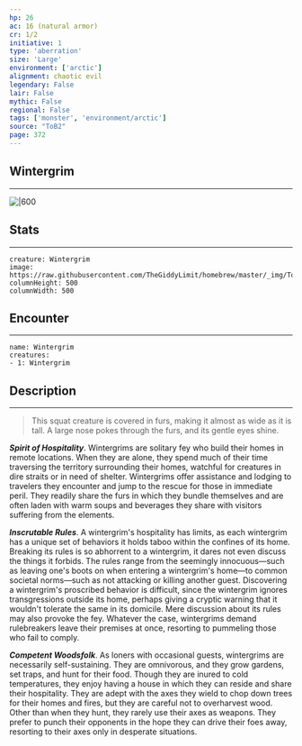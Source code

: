 ```yaml
---
hp: 26
ac: 16 (natural armor)
cr: 1/2
initiative: 1
type: 'aberration'    
size: 'Large'
environment: ['arctic']
alignment: chaotic evil
legendary: False
lair: False
mythic: False
regional: False
tags: ['monster', 'environment/arctic']
source: "ToB2"
page: 372
---
```


## Wintergrim
---

![|600](https://raw.githubusercontent.com/TheGiddyLimit/homebrew/master/_img/ToB2/creature/Wintergrim.webp)

## Stats
---

```statblock
creature: Wintergrim
image: https://raw.githubusercontent.com/TheGiddyLimit/homebrew/master/_img/ToB2/creature/token/Wintergrim%20%28Token%29.png
columnHeight: 500
columnWidth: 500
```

## Encounter
---

```encounter-table
name: Wintergrim
creatures:
- 1: Wintergrim
```

## Description
---
>This squat creature is covered in furs, making it almost as wide as it is tall. A large nose pokes through the furs, and its gentle eyes shine.

**_Spirit of Hospitality_**. Wintergrims are solitary fey who build their homes in remote locations. When they are alone, they spend much of their time traversing the territory surrounding their homes, watchful for creatures in dire straits or in need of shelter. Wintergrims offer assistance and lodging to travelers they encounter and jump to the rescue for those in immediate peril. They readily share the furs in which they bundle themselves and are often laden with warm soups and beverages they share with visitors suffering from the elements.

**_Inscrutable Rules_**. A wintergrim's hospitality has limits, as each wintergrim has a unique set of behaviors it holds taboo within the confines of its home. Breaking its rules is so abhorrent to a wintergrim, it dares not even discuss the things it forbids. The rules range from the seemingly innocuous—such as leaving one's boots on when entering a wintergrim's home—to common societal norms—such as not attacking or killing another guest. Discovering a wintergrim's proscribed behavior is difficult, since the wintergrim ignores transgressions outside its home, perhaps giving a cryptic warning that it wouldn't tolerate the same in its domicile. Mere discussion about its rules may also provoke the fey.
Whatever the case, wintergrims demand rulebreakers leave their premises at once, resorting to pummeling those who fail to comply.

**_Competent Woodsfolk_**. As loners with occasional guests, wintergrims are necessarily self-sustaining. They are omnivorous, and they grow gardens, set traps, and hunt for their food. Though they are inured to cold temperatures, they enjoy having a house in which they can reside and share their hospitality. They are adept with the axes they wield to chop down trees for their homes and fires, but they are careful not to overharvest wood. Other than when they hunt, they rarely use their axes as weapons. They prefer to punch their opponents in the hope they can drive their foes away, resorting to their axes only in desperate situations.







